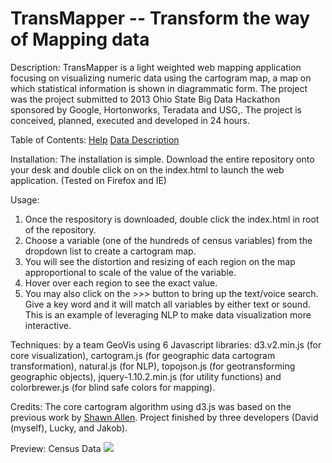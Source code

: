 
# TransMapper -- Transform the way of Mapping data

Description:
TransMapper is a light weighted web mapping application focusing on visualizing numeric data using the cartogram map, a map on which statistical information is shown in diagrammatic form. The project was the project submitted to 2013 Ohio State Big Data Hackathon sponsored by Google, Hortonworks, Teradata and USG,. The project is conceived, planned, executed and developed in 24 hours. 

Table of Contents:
[Help](https://github.com/davidchengo/geovis/blob/master/help.html)
[Data Description](https://github.com/davidchengo/geovis/blob/master/meta.htm)

Installation:
The installation is simple. Download the entire repository onto your desk and double click on on the index.html to launch the web application. (Tested on Firefox and IE)

Usage: 
1. Once the respository is downloaded, double click the index.html in root of the repository.
2. Choose a variable (one of the hundreds of census variables) from the dropdown list to create a cartogram map.
3. You will see the distortion and resizing of each region on the map approportional to scale of the value of the variable.
4. Hover over each region to see the exact value.
5. You may also click on the >>> button to bring up the text/voice search. Give a key word and it will match all variables by either text or sound. This is an example of leveraging NLP to make data visualization more interactive.

Techniques:
by a team GeoVis using 6 Javascript libraries: d3.v2.min.js (for core visualization), cartogram.js (for geographic data cartogram transformation), natural.js (for NLP), topojson.js (for geotransforming geographic objects), jquery-1.10.2.min.js (for utility functions) and colorbrewer.js (for blind safe colors for mapping).

Credits: 
The core cartogram algorithm using d3.js was based on the previous work by [Shawn Allen](https://github.com/shawnbot/d3-cartogram/). Project finished by three developers (David (myself), Lucky, and Jakob).

Preview:
Census Data
![](https://github.com/davidchengo/geovis/blob/master/img/data.PNG)


        
      

